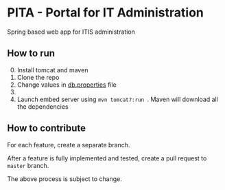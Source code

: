 # PITA - Portal for IT Administration

Spring based web app for ITIS administration

## How to run

0. Install tomcat and maven
1. Clone the repo
2. Change values in [db.properties](src/main/resources/db.properties) file
2. 
3. Launch embed server using `mvn tomcat7:run `. Maven will download all the dependencies

## How to contribute

For each feature, create a separate branch.

After a feature is fully implemented and tested, 
create a pull request to `master` branch.

The above process is subject to change.